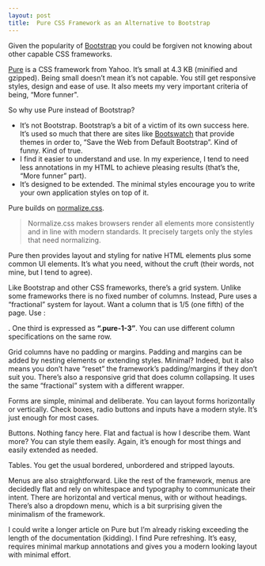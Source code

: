 ```yaml
---
layout: post
title:  Pure CSS Framework as an Alternative to Bootstrap
---
```

Given the popularity of [Bootstrap](http://getbootstrap.com/) you could be forgiven not knowing about other capable CSS frameworks.

[Pure](http://purecss.io/) is a CSS framework from Yahoo. It’s small at 4.3 KB (minified and gzipped). Being small doesn’t mean it’s not capable. You still get responsive styles, design and ease of use. It also meets my very important criteria of being, “More funner".

So why use Pure instead of Bootstrap?

  * It’s not Bootstrap. Bootstrap’s a bit of a victim of its own success here. It’s used so much that there are sites like [Bootswatch](http://bootswatch.com/) that provide themes in order to, “Save the Web from Default Bootstrap”. Kind of funny. Kind of true.
  * I find it easier to understand and use. In my experience, I tend to need less annotations in my HTML to achieve pleasing results (that’s the, “More funner” part).
  * It’s designed to be extended. The minimal styles encourage you to write your own application styles on top of it.

Pure builds on [normalize.css](http://necolas.github.io/normalize.css/). 

> Normalize.css makes browsers render all elements more consistently and in line with modern standards. It precisely targets only the styles that need normalizing. 

Pure then provides layout and styling for native HTML elements plus some common UI elements. It’s what you need, without the cruft (their words, not mine, but I tend to agree).

Like Bootstrap and other CSS frameworks, there’s a grid system. Unlike some frameworks there is no fixed number of columns. Instead, Pure uses a “fractional” system for layout. Want a column that is 1/5 (one fifth) of the page. Use : **<div class=”pure-u-1-5”>**. One third is expressed as **“.pure-1-3”**. You can use different column specifications on the same row.

Grid columns have no padding or margins. Padding and margins can be added by nesting elements or extending styles. Minimal? Indeed, but it also means you don’t have “reset” the framework’s padding/margins if they don’t suit you. There’s also a responsive grid that does column collapsing. It uses the same “fractional” system with a different wrapper.

Forms are simple, minimal and deliberate. You can layout forms horizontally or vertically. Check boxes, radio buttons and inputs have a modern style. It’s just enough for most cases.

Buttons. Nothing fancy here. Flat and factual is how I describe them. Want more? You can style them easily. Again, it’s enough for most things and easily extended as needed.

Tables. You get the usual bordered, unbordered and stripped layouts. 

Menus are also straightforward. Like the rest of the framework, menus are decidedly flat and rely on whitespace and typography to communicate their intent. There are horizontal and vertical menus, with or without headings. There’s also a dropdown menu, which is a bit surprising given the minimalism of the framework.

I could write a longer article on Pure but I’m already risking exceeding the length of the documentation (kidding). I find Pure refreshing. It’s easy, requires minimal markup annotations and gives you a modern looking layout with minimal effort.

